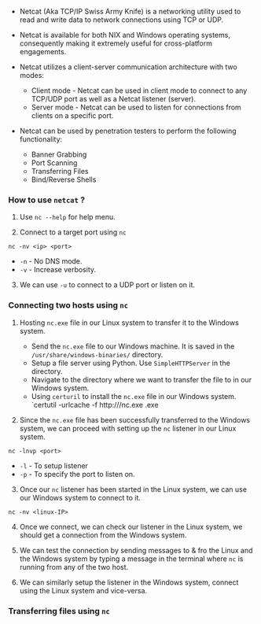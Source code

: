 
+ Netcat (Aka TCP/IP Swiss Army Knife) is a networking utility used to read and write data to network connections using TCP or UDP.

+ Netcat is available for both NIX and Windows operating systems, consequently making it extremely useful for cross-platform engagements.

+ Netcat utilizes a client-server communication architecture with two modes:
	+ Client mode - Netcat can be used in client mode to connect to any TCP/UDP port as well as a Netcat listener (server).
	+ Server mode - Netcat can be used to listen for connections from clients on a specific port.
+ Netcat can be used by penetration testers to perform the following functionality:
	+ Banner Grabbing
	+ Port Scanning
	+ Transferring Files 
	+ Bind/Reverse Shells 

### How to use `netcat` ?

1. Use `nc --help` for help menu.

2. Connect to a target port using `nc`
```
nc -nv <ip> <port>
```
- `-n` - No DNS mode.
- `-v` - Increase verbosity.

3. We can use `-u` to connect to a UDP port or listen on it. 

### Connecting two hosts using `nc`

1. Hosting `nc.exe` file in our Linux system to transfer it to the Windows system. 
	+ Send the `nc.exe` file to our Windows machine. It is saved in the `/usr/share/windows-binaries/` directory. 
	+ Setup a file server using Python. Use `SimpleHTTPServer` in the directory.
	+ Navigate to the directory where we want to transfer the file to in our Windows system.
	+ Using `certuril` to install the `nc.exe` file in our Windows system. `certutil -urlcache -f http://<linux-IP>/nc.exe <save-as>.exe

2. Since the `nc.exe` file has been successfully transferred to the Windows system, we can proceed with setting up the `nc` listener in our Linux system.
```
nc -lnvp <port>
```
- `-l` - To setup listener
- `-p` - To specify the port to listen on. 

3. Once our `nc` listener has been started in the Linux system, we can use our Windows system to connect to it.
```
nc -nv <linux-IP>
```

4. Once we connect, we can check our listener in the Linux system, we should get a connection from the Windows system.

5. We can test the connection by sending messages to & fro the Linux and the Windows system by typing a message in the terminal where `nc` is running from any of the two host.

6. We can similarly setup the listener in the Windows system, connect using the Linux system and vice-versa. 

### Transferring files using `nc`